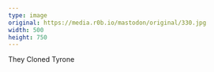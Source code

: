 ```yaml
---
type: image
original: https://media.r0b.io/mastodon/original/330.jpg
width: 500
height: 750
---
```


They Cloned Tyrone
